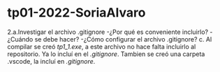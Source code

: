 # tp01-2022-SoriaAlvaro

2.a.Investigar el archivo .gitignore
        -¿Por qué es conveniente incluirlo?
        -¿Cuándo se debe hacer?
        -¿Cómo configurar el archivo .gitignore?
c. Al compilar se creó _tp1_1.exe_, a este archivo no hace falta incluirlo al repositorio. Ya lo incluí en el _.gitignore_. Tambien se creó una carpeta .vscode, la incluí en _.gitignore_.